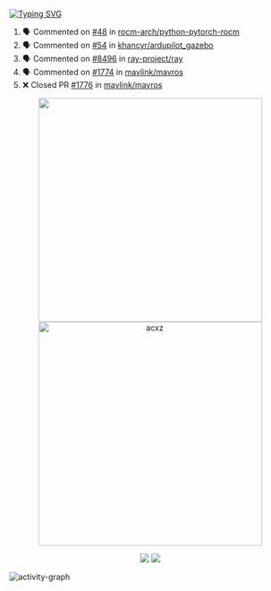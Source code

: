 [![Typing SVG](https://readme-typing-svg.herokuapp.com?size=16&color=AFFFA3&multiline=true&height=75&lines=contributing+to+robotics%2Faerospace%2Fml%2Fgpu+software;packaging+it+for+archlinux;ricer)](https://git.io/typing-svg)

<!--START_SECTION:activity-->
1. 🗣 Commented on [#48](https://github.com/rocm-arch/python-pytorch-rocm/issues/48) in [rocm-arch/python-pytorch-rocm](https://github.com/rocm-arch/python-pytorch-rocm)
2. 🗣 Commented on [#54](https://github.com/khancyr/ardupilot_gazebo/issues/54) in [khancyr/ardupilot_gazebo](https://github.com/khancyr/ardupilot_gazebo)
3. 🗣 Commented on [#8496](https://github.com/ray-project/ray/issues/8496) in [ray-project/ray](https://github.com/ray-project/ray)
4. 🗣 Commented on [#1774](https://github.com/mavlink/mavros/issues/1774) in [mavlink/mavros](https://github.com/mavlink/mavros)
5. ❌ Closed PR [#1776](https://github.com/mavlink/mavros/pull/1776) in [mavlink/mavros](https://github.com/mavlink/mavros)
<!--END_SECTION:activity-->

<p align="center">
  <img width="400em" src=https://github-readme-stats.vercel.app/api?username=acxz&include_all_commits=true&show_icons=true />
  <img width="400em" src="https://github-readme-streak-stats.herokuapp.com/?user=acxz&" alt="acxz" />
</p>

<p align="center">
  <img src=https://github-readme-stats.vercel.app/api/top-langs/?username=acxz&layout=compact />
  <img src=https://github-profile-trophy.vercel.app/?username=acxz&row=2&column=4 />
</p>

![activity-graph](https://activity-graph.herokuapp.com/graph?username=acxz&theme=aqua)
